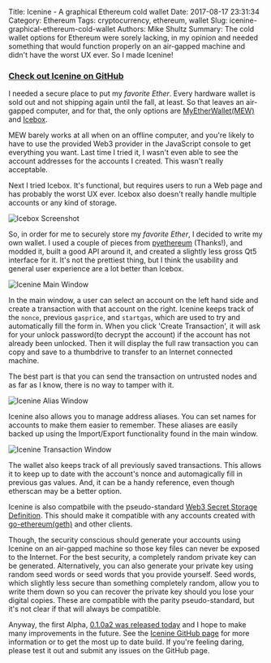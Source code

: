 Title: Icenine - A graphical Ethereum cold wallet
Date: 2017-08-17 23:31:34
Category: Ethereum
Tags: cryptocurrency, ethereum, wallet
Slug: icenine-graphical-ethereum-cold-wallet
Authors: Mike Shultz
Summary: The cold wallet options for Ethereum were sorely lacking, in my opinion and needed something that would function properly on an air-gapped machine and didn't have the worst UX ever.  So I made Icenine!

### [Check out Icenine on GitHub](https://github.com/mikeshultz/icenine)

I needed a secure place to put my *favorite Ether*.  Every hardware wallet is sold out and not shipping again until the fall, at least.  So that leaves an air-gapped computer, and for that, the only options are [MyEtherWallet(MEW)](https://www.myetherwallet.com/) and [Icebox](https://github.com/ConsenSys/icebox).  

MEW barely works at all when on an offline computer, and you're likely to have to use the provided Web3 provider in the JavaScript console to get everything you want.  Last time I tried it, I wasn't even able to see the account addresses for the accounts I created.  This wasn't really acceptable.

Next I tried Icebox.  It's functional, but requires users to run a Web page and has probably the worst UX ever.  Icebox also doesn't really handle multiple accounts or any kind of storage.

![Icebox Screenshot](http://i.imgur.com/EslcytB.png)

So, in order for me to securely store my *favorite Ether*, I decided to write my own wallet.  I used a couple of pieces from [pyethereum](https://github.com/ethereum/pyethereum/) (Thanks!), and modded it, built a good API around it, and created a slightly less gross Qt5 interface for it.  It's not the prettiest thing, but I think the usability and general user experience are a lot better than Icebox.

![Icenine Main Window](http://i.imgur.com/hMpe0jm.png)

In the main window, a user can select an account on the left hand side and create a transaction with that account on the right.  Icenine keeps track of the `nonce`, previous `gasprice`, and `startgas`, which are used to try and automatically fill the form in.  When you click 'Create Transaction', it will ask for your unlock password(to decrypt the account) if the account has not already been unlocked.  Then it will display the full raw transaction you can copy and save to a thumbdrive to transfer to an Internet connected machine.

The best part is that you can send the transaction on untrusted nodes and as far as I know, there is no way to tamper with it.

![Icenine Alias Window](http://i.imgur.com/FjY022J.png)

Icenine also allows you to manage address aliases.  You can set names for accounts to make them easier to remember.  These aliases are easily backed up using the Import/Export functionality found in the main window.

![Icenine Transaction Window](http://i.imgur.com/F8X3zh2.png)

The wallet also keeps track of all previously saved transactions.  This allows it to keep up to date with the account's nonce and automagically fill in previous gas values.  And, it can be a handy reference, even though etherscan may be a better option.

Icenine is also compatbile with the pseudo-standard [Web3 Secret Storage Definition](https://github.com/ethereum/wiki/wiki/Web3-Secret-Storage-Definition).  This should make it compatible with any accounts created with [go-ethereum(geth)](https://github.com/ethereum/go-ethereum) and other clients.  

Though, the security conscious should generate your accounts using Icenine on an air-gapped machine so those key files can never be exposed to the Internet.  For the best security, a completely random private key can be generated. Alternatively, you can also generate your private key using random seed words or seed words that you provide yourself.  Seed words, which slightly less secure than something completely random, allow you to write them down so you can recover the private key should you lose your digital copies.  These are compatible with the parity pseudo-standard, but it's not clear if that will always be compatible.

Anyway, the first Alpha, [0.1.0a2 was released today](https://pypi.python.org/pypi/icenine) and I hope to make many improvements in the future.  See the [Icenine GitHub page](https://github.com/mikeshultz/icenine) for more information or to get the most up to date build.  If you're feeling daring, please test it out and submit any issues on the GitHub page.